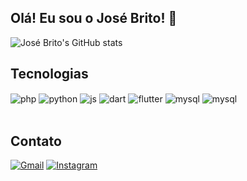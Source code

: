 ## Olá! Eu sou o José Brito! 🐯

![José Brito's GitHub stats](https://github-readme-stats.vercel.app/api?username=josevbrito&show_icons=true&theme=dark)

## Tecnologias
<div style="display: inline_block">
  <img align="center" alt="php" src="https://img.shields.io/badge/PHP-777BB4?style=for-the-badge&logo=php&logoColor=white" />
  <img align="center" alt="python" src="https://img.shields.io/badge/Python-3776AB?style=for-the-badge&logo=python&logoColor=white" />
  <img align="center" alt="js" src="https://img.shields.io/badge/JavaScript-F7DF1E?style=for-the-badge&logo=javascript&logoColor=black" />
  <img align="center" alt="dart" src="https://img.shields.io/badge/Dart-0175C2?style=for-the-badge&logo=dart&logoColor=white" />
  <img align="center" alt="flutter" src="https://img.shields.io/badge/Flutter-02569B?style=for-the-badge&logo=flutter&logoColor=white" />
  <img align="center" alt="mysql" src="https://img.shields.io/badge/MySQL-00000F?style=for-the-badge&logo=mysql&logoColor=white" />
  <img align="center" alt="mysql" src="https://img.shields.io/badge/react-%2320232a.svg?style=for-the-badge&logo=react&logoColor=%2361DAFB" />

</div><br/>

## Contato
[![Gmail](https://img.shields.io/badge/Gmail-D14836?style=for-the-badge&logo=gmail&logoColor=white)](mailto:josevictorbritoc@gmail.com)
[![Instagram](https://img.shields.io/badge/Instagram-E4405F?style=for-the-badge&logo=instagram&logoColor=white)](https://instagram.com/josevbrito_)

